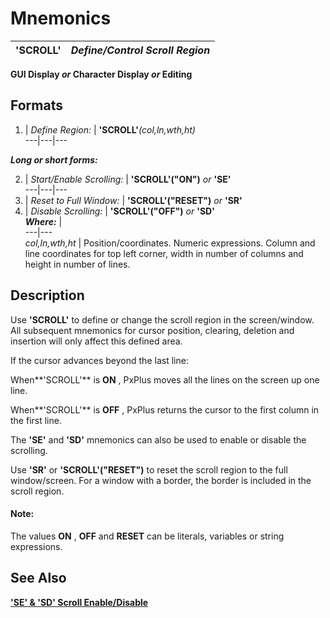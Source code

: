 # Mnemonics 

**'SCROLL'** |  **_Define/Control Scroll Region_**  
---|---  
  
**GUI Display _or_ Character Display _or_ Editing**

## Formats

1. |  _Define Region:_ |  **'SCROLL'**_(col,ln,wth,ht)_  
---|---|---  
  
**_Long or short forms:_**

2. |  _Start/Enable Scrolling:_ |  **'SCROLL'("ON")**  _or_ **'SE'**  
---|---|---  
3. |  _Reset to Full Window:_ |  **'SCROLL'("RESET")**  _or_ **'SR'**  
4. |  _Disable Scrolling:_ |  **'SCROLL'("OFF")**  _or_ **'SD'**  
**_Where:_** |   
---|---  
_col,ln,wth,ht_ |  Position/coordinates. Numeric expressions. Column and line coordinates for top left corner, width in number of columns and height in number of lines.  
  
##  Description

Use **'SCROLL'** to define or change the scroll region in the screen/window. All subsequent mnemonics for cursor position, clearing, deletion and insertion will only affect this defined area.

If the cursor advances beyond the last line:  
  
When**'SCROLL'** is **ON** , PxPlus moves all the lines on the screen up one line.  
  
When**'SCROLL'** is **OFF** , PxPlus returns the cursor to the first column in the first line.

The **'SE'** and **'SD'** mnemonics can also be used to enable or disable the scrolling.

Use **'SR'** or **'SCROLL'("RESET")** to reset the scroll region to the full window/screen. For a window with a border, the border is included in the scroll region.

#### **Note:**  
The values **ON** , **OFF** and **RESET** can be literals, variables or string expressions.

## See Also

**['SE' & 'SD' Scroll Enable/Disable](se.md)**
